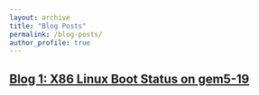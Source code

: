 ```yaml
---
layout: archive
title: "Blog Posts"
permalink: /blog-posts/
author_profile: true
---
```



## [Blog 1: X86 Linux Boot Status on gem5-19](https://www.gem5.org/project/2020/03/09/boot-tests.html)
